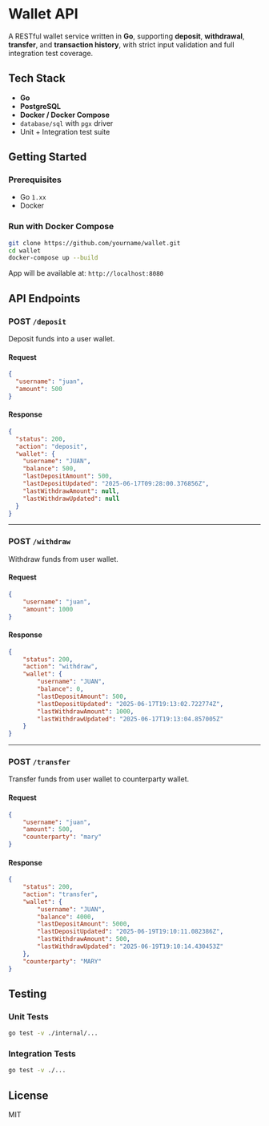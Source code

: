 # Wallet API

A RESTful wallet service written in **Go**, supporting **deposit**, **withdrawal**, **transfer**, and **transaction history**, with strict input validation and full integration test coverage.

## Tech Stack

- **Go**
- **PostgreSQL**
- **Docker / Docker Compose**
- `database/sql` with `pgx` driver
- Unit + Integration test suite

## Getting Started

### Prerequisites

- Go `1.xx`
- Docker

### Run with Docker Compose

```bash
git clone https://github.com/yourname/wallet.git
cd wallet
docker-compose up --build
```

App will be available at: `http://localhost:8080`


## API Endpoints

### POST `/deposit`

Deposit funds into a user wallet.

#### Request
```json
{
  "username": "juan",
  "amount": 500
}
```

#### Response
```json
{
  "status": 200,
  "action": "deposit",
  "wallet": {
    "username": "JUAN",
    "balance": 500,
    "lastDepositAmount": 500,
    "lastDepositUpdated": "2025-06-17T09:28:00.376856Z",
    "lastWithdrawAmount": null,
    "lastWithdrawUpdated": null
  }
}
```

---

### POST `/withdraw`

Withdraw funds from user wallet.

#### Request
```json
{
    "username": "juan",
    "amount": 1000
}
```

#### Response
```json
{
    "status": 200,
    "action": "withdraw",
    "wallet": {
        "username": "JUAN",
        "balance": 0,
        "lastDepositAmount": 500,
        "lastDepositUpdated": "2025-06-17T19:13:02.722774Z",
        "lastWithdrawAmount": 1000,
        "lastWithdrawUpdated": "2025-06-17T19:13:04.857005Z"
    }
}
```

---

### POST `/transfer`

Transfer funds from user wallet to counterparty wallet.

#### Request
```json
{
    "username": "juan",
    "amount": 500,
    "counterparty": "mary"
}
```

#### Response
```json
{
    "status": 200,
    "action": "transfer",
    "wallet": {
        "username": "JUAN",
        "balance": 4000,
        "lastDepositAmount": 5000,
        "lastDepositUpdated": "2025-06-19T19:10:11.082386Z",
        "lastWithdrawAmount": 500,
        "lastWithdrawUpdated": "2025-06-19T19:10:14.430453Z"
    },
    "counterparty": "MARY"
}
```

## Testing

### Unit Tests

```bash
go test -v ./internal/...
```

### Integration Tests

```bash
go test -v ./...
```

## License

MIT

